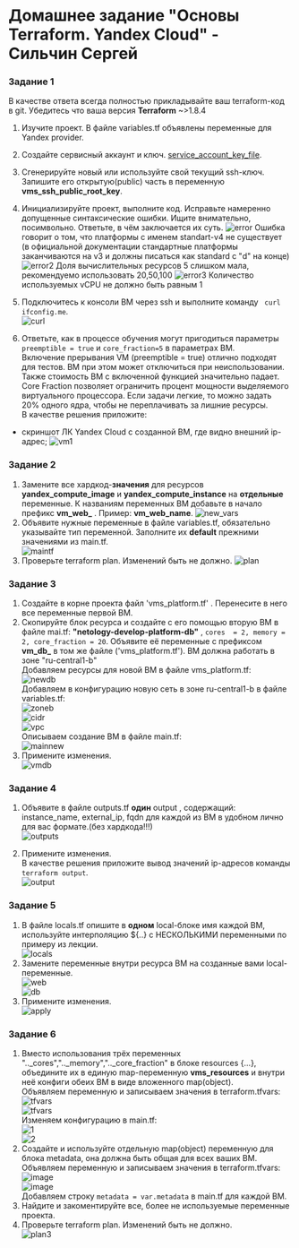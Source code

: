 # Домашнее задание "Основы Terraform. Yandex Cloud" - Сильчин Сергей  
### Задание 1
В качестве ответа всегда полностью прикладывайте ваш terraform-код в git.
Убедитесь что ваша версия **Terraform** ~>1.8.4

1. Изучите проект. В файле variables.tf объявлены переменные для Yandex provider.
2. Создайте сервисный аккаунт и ключ. [service_account_key_file](https://terraform-provider.yandexcloud.net).
3. Сгенерируйте новый или используйте свой текущий ssh-ключ. Запишите его открытую(public) часть в переменную **vms_ssh_public_root_key**.
4. Инициализируйте проект, выполните код. Исправьте намеренно допущенные синтаксические ошибки. Ищите внимательно, посимвольно. Ответьте, в чём заключается их суть.
   ![error](https://github.com/user-attachments/assets/f1db5280-cfb7-4bb3-bd89-b738ef27d1e2)
   Ошибка говорит о том, что платформы с именем standart-v4 не существует (в официальной документации стандартные платформы заканчиваются на v3 и должны писаться как standard с "d" на конце)
   ![error2](https://github.com/user-attachments/assets/3592d0d5-1ed0-485b-a829-b18a444e4e67)
   Доля вычислительных ресурсов 5 слишком мала, рекомендуемо использовать 20,50,100
   ![error3](https://github.com/user-attachments/assets/dbd2ff1c-5a0f-4973-a435-4ea1916717cb)
   Количество используемых vCPU не должно быть равным 1

5. Подключитесь к консоли ВМ через ssh и выполните команду ``` curl ifconfig.me```.  
![curl](https://github.com/user-attachments/assets/5c0f38e0-cfce-4fa5-a8cf-446b96a48d85)  

6. Ответьте, как в процессе обучения могут пригодиться параметры ```preemptible = true``` и ```core_fraction=5``` в параметрах ВМ.  
Включение прерывания VM (preemptible = true) отлично подходят для тестов. ВМ при этом может отключиться при неиспользовании. Также стоимость ВМ с включенной функцией значительно падает.  
Core Fraction позволяет ограничить процент мощности выделяемого виртуального процессора. Если задачи легкие, то можно задать 20% одного ядра, чтобы не переплачивать за лишние ресурсы.  
В качестве решения приложите:
- скриншот ЛК Yandex Cloud с созданной ВМ, где видно внешний ip-адрес;
  ![vm1](https://github.com/user-attachments/assets/3f9c7a07-7c27-402a-bead-0b3d306193e2)  


### Задание 2

1. Замените все хардкод-**значения** для ресурсов **yandex_compute_image** и **yandex_compute_instance** на **отдельные** переменные. К названиям переменных ВМ добавьте в начало префикс **vm_web_** .  Пример: **vm_web_name**.
![new_vars](https://github.com/user-attachments/assets/5ef5ae3c-a701-4612-baed-8d8149193a24)  
2. Объявите нужные переменные в файле variables.tf, обязательно указывайте тип переменной. Заполните их **default** прежними значениями из main.tf.  
![maintf](https://github.com/user-attachments/assets/dc5d8069-0b33-4dd0-b0e8-201716779b95)  
3. Проверьте terraform plan. Изменений быть не должно. 
![plan](https://github.com/user-attachments/assets/4175f282-acfb-4390-9699-2229822577a1)  


### Задание 3

1. Создайте в корне проекта файл 'vms_platform.tf' . Перенесите в него все переменные первой ВМ.
2. Скопируйте блок ресурса и создайте с его помощью вторую ВМ в файле mai.tf: **"netology-develop-platform-db"** ,  ```cores  = 2, memory = 2, core_fraction = 20```. Объявите её переменные с префиксом **vm_db_** в том же файле ('vms_platform.tf').  ВМ должна работать в зоне "ru-central1-b"  
Добавляем ресурсы для новой ВМ в файле vms_platform.tf:  
![newdb](https://github.com/user-attachments/assets/24bd2515-c33a-4dc1-9ab0-b4358ab103cd)  
Добавляем в конфигурацию новую сеть в зоне ru-central1-b в файле variables.tf:  
![zoneb](https://github.com/user-attachments/assets/38d30f0b-cbc6-46be-8340-1654eb922814)  
![cidr](https://github.com/user-attachments/assets/2e9f4139-4bf0-4c63-82ae-a94494a6cf14)  
![vpc](https://github.com/user-attachments/assets/82ce541a-f539-4ee9-95df-1918f45c0b61)  
Описываем создание ВМ в файле main.tf:  
![mainnew](https://github.com/user-attachments/assets/3b8104c1-fc0f-4f87-acc0-4f7575194fb1)  
4. Примените изменения.  
![vmdb](https://github.com/user-attachments/assets/f1b0aa4a-be35-44b8-a5e5-0e4849da85d9)


### Задание 4

1. Объявите в файле outputs.tf **один** output , содержащий: instance_name, external_ip, fqdn для каждой из ВМ в удобном лично для вас формате.(без хардкода!!!)  
![outputs](https://github.com/user-attachments/assets/ebccd08a-2b77-40a4-9474-fe3910d221fe)

2. Примените изменения.  
В качестве решения приложите вывод значений ip-адресов команды ```terraform output```.  
![output](https://github.com/user-attachments/assets/271b0b1e-c6ef-4559-b79c-87dd6085dce6)
  

### Задание 5

1. В файле locals.tf опишите в **одном** local-блоке имя каждой ВМ, используйте интерполяцию ${..} с НЕСКОЛЬКИМИ переменными по примеру из лекции.  
![locals](https://github.com/user-attachments/assets/b3544032-5606-4ca6-a70c-f89ae96222e2)  
2. Замените переменные внутри ресурса ВМ на созданные вами local-переменные.  
![web](https://github.com/user-attachments/assets/db746b0e-1531-41f4-a93a-6d3ffa0738b4)  
![db](https://github.com/user-attachments/assets/bce086b7-9671-4bfe-b0e2-ff2f9e4929ff)  
3. Примените изменения.  
![apply](https://github.com/user-attachments/assets/8cf20f2a-2d16-4764-b6c4-956fc1bca84a)


### Задание 6

1. Вместо использования трёх переменных  ".._cores",".._memory",".._core_fraction" в блоке  resources {...}, объедините их в единую map-переменную **vms_resources** и  внутри неё конфиги обеих ВМ в виде вложенного map(object).  
Объявляем переменную и записываем значения в terraform.tfvars:  
![tfvars](https://github.com/user-attachments/assets/ad4b021d-0433-430e-b015-c35f4444eec8)  
![tfvars](https://github.com/user-attachments/assets/7a9df520-18ef-4b0c-b289-41294c87324d)  
Изменяем конфигурацию в main.tf:  
![1](https://github.com/user-attachments/assets/aad1e703-3b8c-4c11-a5fe-b3430f8bd199)  
![2](https://github.com/user-attachments/assets/42cc2d0d-3bb2-4290-a740-d85cb7450a8d)  
2. Создайте и используйте отдельную map(object) переменную для блока metadata, она должна быть общая для всех ваших ВМ.  
Объявляем переменную и записываем значения в terraform.tfvars:  
![image](https://github.com/user-attachments/assets/f5e394b6-da88-401e-beb9-b03838740af1)  
![image](https://github.com/user-attachments/assets/1f92d704-2e44-443a-ae5d-940f5e519c5e)  
Добавляем строку ```metadata = var.metadata``` в main.tf для каждой ВМ.  
3. Найдите и закоментируйте все, более не используемые переменные проекта.
4. Проверьте terraform plan. Изменений быть не должно.  
![plan3](https://github.com/user-attachments/assets/f53d93af-a388-46a0-9532-b382516e7e96)

